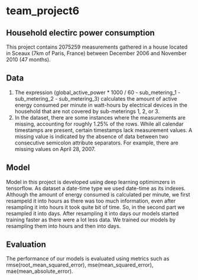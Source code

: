 # team_project6
## Household electirc power consumption
This project contains 2075259 measurements gathered in a house located in Sceaux (7km of Paris, France) between December 2006 and November 2010 (47 months).

## Data
1. The expression (global_active_power * 1000 / 60 - sub_metering_1 - sub_metering_2 - sub_metering_3) calculates the amount of active energy consumed per minute in watt-hours by electrical devices in the household that are not covered by sub-meterings 1, 2, or 3.
2. In the dataset, there are some instances where the measurements are missing, accounting for roughly 1.25% of the rows. While all calendar timestamps are present, certain timestamps lack measurement values.
   A missing value is indicated by the absence of data between two consecutive semicolon attribute separators. For example, there are missing values on April 28, 2007.

## Model
Model in this project is developed using deep learning optimimzers in tensorflow. As dataset a date-time type we used date-time as its indexes. Although the amount of energy consumed is calculated per minute, we first resampeld it into hours as there was too much information,
even after resampling it into hours it took quite bit of time. So, in the second part we resampled it into days. After resampling it into days our models started training faster as there were a lot less data. We trained our models by resampling them into hours and then into days.

## Evaluation
The performance of our models is evaluated using metrics such as rmse(root_mean_squared_error), mse(mean_squared_error), mae(mean_absolute_error). 


